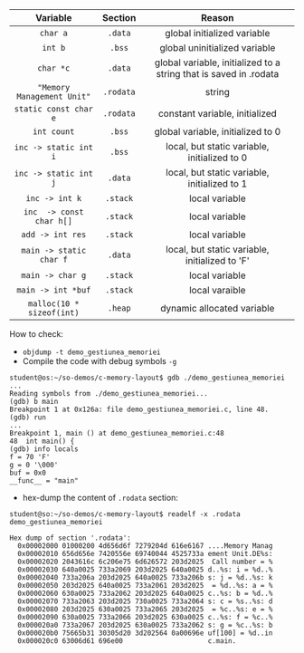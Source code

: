 
| Variable					| Section 	| Reason	|
|:-----------------:|:---------:|:--------:|
| `char a`					| `.data`		| global initialized variable 	|
| `int b`				    | `.bss`		| global uninitialized variable |
| `char *c`				  | `.data`		| global variable, initialized to a string that is saved in .rodata |
| `"Memory Management Unit"`	| `.rodata`	| string |
| `static const char e`		| `.rodata`	| constant variable, initialized 	|
| `int count`			  | `.bss`		| global variable, initialized to 0 |
| `inc -> static int i`		| `.bss`		| local, but static variable, initialized to 0 |
| `inc -> static int j`		| `.data` 	| local, but static variable, initialized to 1 |
| `inc -> int k`		      | `.stack`	| local variable |
| `inc  -> const char h[]`| `.stack`	| local variable |
| `add -> int res`		    | `.stack`	| local variable |
| `main -> static char f`	| `.data`		| local, but static variable, initialized to 'F' |
| `main -> char g`		    | `.stack`	| local variable |
| `main -> int *buf`		  | `.stack`	| local varaible |
| `malloc(10 * sizeof(int)`	| `.heap`		| dynamic allocated variable |


How to check:
  - `objdump -t demo_gestiunea_memoriei`
  - Compile the code with debug symbols `-g`
```
student@os:~/so-demos/c-memory-layout$ gdb ./demo_gestiunea_memoriei
...
Reading symbols from ./demo_gestiunea_memoriei...
(gdb) b main
Breakpoint 1 at 0x126a: file demo_gestiunea_memoriei.c, line 48.
(gdb) run
...
Breakpoint 1, main () at demo_gestiunea_memoriei.c:48
48	int main() {
(gdb) info locals
f = 70 'F'
g = 0 '\000'
buf = 0x0
__func__ = "main"

```
   - hex-dump the content of `.rodata` section:
```
student@so:~/so-demos/c-memory-layout$ readelf -x .rodata demo_gestiunea_memoriei

Hex dump of section '.rodata':
  0x00002000 01000200 4d656d6f 7279204d 616e6167 ....Memory Manag
  0x00002010 656d656e 7420556e 69740044 4525733a ement Unit.DE%s:
  0x00002020 2043616c 6c206e75 6d626572 203d2025  Call number = %
  0x00002030 640a0025 733a2069 203d2025 640a0025 d..%s: i = %d..%
  0x00002040 733a206a 203d2025 640a0025 733a206b s: j = %d..%s: k
  0x00002050 203d2025 640a0025 733a2061 203d2025  = %d..%s: a = %
  0x00002060 630a0025 733a2062 203d2025 640a0025 c..%s: b = %d..%
  0x00002070 733a2063 203d2025 730a0025 733a2064 s: c = %s..%s: d
  0x00002080 203d2025 630a0025 733a2065 203d2025  = %c..%s: e = %
  0x00002090 630a0025 733a2066 203d2025 630a0025 c..%s: f = %c..%
  0x000020a0 733a2067 203d2025 630a0025 733a2062 s: g = %c..%s: b
  0x000020b0 75665b31 30305d20 3d202564 0a00696e uf[100] = %d..in
  0x000020c0 63006d61 696e00                     c.main.

```
